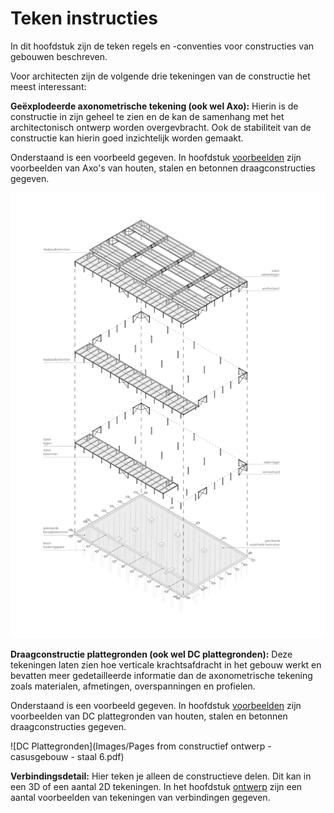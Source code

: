 # Teken instructies

In dit hoofdstuk zijn de teken regels en -conventies voor constructies van gebouwen beschreven.

Voor architecten zijn de volgende drie tekeningen van de constructie het meest interessant:

**Geëxplodeerde axonometrische tekening (ook wel Axo):** Hierin is de constructie in zijn geheel te zien en de kan de samenhang met het architectonisch ontwerp worden overgevbracht. Ook de stabiliteit van de constructie kan hierin goed inzichtelijk worden gemaakt.

Onderstaand is een voorbeeld gegeven. In hoofdstuk [voorbeelden](#voorbeelden) zijn voorbeelden van Axo's van houten, stalen en betonnen draagconstructies gegeven.

![Axo Staal](Images/AXO_Staal_01.jpg)

**Draagconstructie plattegronden (ook wel DC plattegronden):** Deze tekeningen laten zien hoe verticale krachtsafdracht in het gebouw werkt en bevatten meer gedetailleerde informatie dan de axonometrische tekening zoals materialen, afmetingen, overspanningen en profielen.

Onderstaand is een voorbeeld gegeven. In hoofdstuk [voorbeelden](#voorbeelden) zijn voorbeelden van DC plattegronden van houten, stalen en betonnen draagconstructies gegeven.

![DC Plattegronden](Images/Pages from constructief ontwerp - casusgebouw - staal 6.pdf)

**Verbindingsdetail:** Hier teken je alleen de constructieve delen. Dit kan in een 3D of een aantal 2D tekeningen. In het hoofdstuk [ontwerp](#ontwerp) zijn een aantal voorbeelden van tekeningen van verbindingen gegeven.
